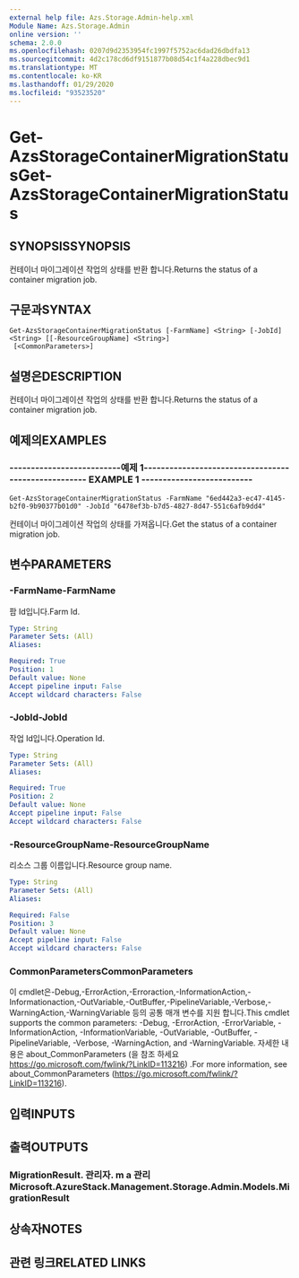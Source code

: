 ```yaml
---
external help file: Azs.Storage.Admin-help.xml
Module Name: Azs.Storage.Admin
online version: ''
schema: 2.0.0
ms.openlocfilehash: 0207d9d2353954fc1997f5752ac6dad26dbdfa13
ms.sourcegitcommit: 4d2c178cd6df9151877b08d54c1f4a228dbec9d1
ms.translationtype: MT
ms.contentlocale: ko-KR
ms.lasthandoff: 01/29/2020
ms.locfileid: "93523520"
---
```

# <span data-ttu-id="4413a-101">Get-AzsStorageContainerMigrationStatus</span><span class="sxs-lookup"><span data-stu-id="4413a-101">Get-AzsStorageContainerMigrationStatus</span></span>

## <span data-ttu-id="4413a-102">SYNOPSIS</span><span class="sxs-lookup"><span data-stu-id="4413a-102">SYNOPSIS</span></span>
<span data-ttu-id="4413a-103">컨테이너 마이그레이션 작업의 상태를 반환 합니다.</span><span class="sxs-lookup"><span data-stu-id="4413a-103">Returns the status of a container migration job.</span></span>

## <span data-ttu-id="4413a-104">구문과</span><span class="sxs-lookup"><span data-stu-id="4413a-104">SYNTAX</span></span>

```
Get-AzsStorageContainerMigrationStatus [-FarmName] <String> [-JobId] <String> [[-ResourceGroupName] <String>]
 [<CommonParameters>]
```

## <span data-ttu-id="4413a-105">설명은</span><span class="sxs-lookup"><span data-stu-id="4413a-105">DESCRIPTION</span></span>
<span data-ttu-id="4413a-106">컨테이너 마이그레이션 작업의 상태를 반환 합니다.</span><span class="sxs-lookup"><span data-stu-id="4413a-106">Returns the status of a container migration job.</span></span>

## <span data-ttu-id="4413a-107">예제의</span><span class="sxs-lookup"><span data-stu-id="4413a-107">EXAMPLES</span></span>

### <span data-ttu-id="4413a-108">--------------------------예제 1--------------------------</span><span class="sxs-lookup"><span data-stu-id="4413a-108">-------------------------- EXAMPLE 1 --------------------------</span></span>
```
Get-AzsStorageContainerMigrationStatus -FarmName "6ed442a3-ec47-4145-b2f0-9b90377b01d0" -JobId "6478ef3b-b7d5-4827-8d47-551c6afb9dd4"
```

<span data-ttu-id="4413a-109">컨테이너 마이그레이션 작업의 상태를 가져옵니다.</span><span class="sxs-lookup"><span data-stu-id="4413a-109">Get the status of a container migration job.</span></span>

## <span data-ttu-id="4413a-110">변수</span><span class="sxs-lookup"><span data-stu-id="4413a-110">PARAMETERS</span></span>

### <span data-ttu-id="4413a-111">-FarmName</span><span class="sxs-lookup"><span data-stu-id="4413a-111">-FarmName</span></span>
<span data-ttu-id="4413a-112">팜 Id입니다.</span><span class="sxs-lookup"><span data-stu-id="4413a-112">Farm Id.</span></span>

```yaml
Type: String
Parameter Sets: (All)
Aliases: 

Required: True
Position: 1
Default value: None
Accept pipeline input: False
Accept wildcard characters: False
```

### <span data-ttu-id="4413a-113">-JobId</span><span class="sxs-lookup"><span data-stu-id="4413a-113">-JobId</span></span>
<span data-ttu-id="4413a-114">작업 Id입니다.</span><span class="sxs-lookup"><span data-stu-id="4413a-114">Operation Id.</span></span>

```yaml
Type: String
Parameter Sets: (All)
Aliases: 

Required: True
Position: 2
Default value: None
Accept pipeline input: False
Accept wildcard characters: False
```

### <span data-ttu-id="4413a-115">-ResourceGroupName</span><span class="sxs-lookup"><span data-stu-id="4413a-115">-ResourceGroupName</span></span>
<span data-ttu-id="4413a-116">리소스 그룹 이름입니다.</span><span class="sxs-lookup"><span data-stu-id="4413a-116">Resource group name.</span></span>

```yaml
Type: String
Parameter Sets: (All)
Aliases: 

Required: False
Position: 3
Default value: None
Accept pipeline input: False
Accept wildcard characters: False
```

### <span data-ttu-id="4413a-117">CommonParameters</span><span class="sxs-lookup"><span data-stu-id="4413a-117">CommonParameters</span></span>
<span data-ttu-id="4413a-118">이 cmdlet은-Debug,-ErrorAction,-Erroraction,-InformationAction,-Informationaction,-OutVariable,-OutBuffer,-PipelineVariable,-Verbose,-WarningAction,-WarningVariable 등의 공통 매개 변수를 지원 합니다.</span><span class="sxs-lookup"><span data-stu-id="4413a-118">This cmdlet supports the common parameters: -Debug, -ErrorAction, -ErrorVariable, -InformationAction, -InformationVariable, -OutVariable, -OutBuffer, -PipelineVariable, -Verbose, -WarningAction, and -WarningVariable.</span></span> <span data-ttu-id="4413a-119">자세한 내용은 about_CommonParameters (을 참조 하세요 https://go.microsoft.com/fwlink/?LinkID=113216) .</span><span class="sxs-lookup"><span data-stu-id="4413a-119">For more information, see about_CommonParameters (https://go.microsoft.com/fwlink/?LinkID=113216).</span></span>

## <span data-ttu-id="4413a-120">입력</span><span class="sxs-lookup"><span data-stu-id="4413a-120">INPUTS</span></span>

## <span data-ttu-id="4413a-121">출력</span><span class="sxs-lookup"><span data-stu-id="4413a-121">OUTPUTS</span></span>

### <span data-ttu-id="4413a-122">MigrationResult. 관리자. m a 관리</span><span class="sxs-lookup"><span data-stu-id="4413a-122">Microsoft.AzureStack.Management.Storage.Admin.Models.MigrationResult</span></span>

## <span data-ttu-id="4413a-123">상속자</span><span class="sxs-lookup"><span data-stu-id="4413a-123">NOTES</span></span>

## <span data-ttu-id="4413a-124">관련 링크</span><span class="sxs-lookup"><span data-stu-id="4413a-124">RELATED LINKS</span></span>

